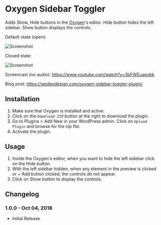 # Oxygen Sidebar Toggler #

Adds Show, Hide buttons in the [Oxygen](http://oxygenbuilder.com/)'s editor. Hide button hides the left sidebar. Show button displays the controls.

Default state (open):

![Screenshot](https://wpdevdesign.com/wp-content/uploads/2018/10/oxygen-sidebar-toggler-open.jpg)

Closed state:

![Screenshot](https://wpdevdesign.com/wp-content/uploads/2018/10/oxygen-sidebar-toggler-close.jpg)

Screencast (no audio): https://www.youtube.com/watch?v=3bFWEuaeobk

Blog post: https://wpdevdesign.com/oxygen-sidebar-toggler-plugin/

## Installation ##

1. Make sure that Oxygen is installed and active.
2. Click on the `Download ZIP` button at the right to download the plugin.
3. Go to Plugins > Add New in your WordPress admin. Click on `Upload Plugin` and browse for the zip file.
4. Activate the plugin.

## Usage ##

1. Inside the Oxygen's editor, when you want to hide the left sidebar click on the Hide button.
2. With the left sidebar hidden, when any element in the preview is clicked or + Add button clicked, the controls do not appear.
3. Click on Show button to display the controls.

## Changelog ##

### 1.0.0 - Oct 04, 2018 ###
* Initial Release
